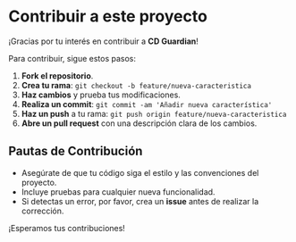 # Contribuir a este proyecto

¡Gracias por tu interés en contribuir a **CD Guardian**!

Para contribuir, sigue estos pasos:

1. **Fork el repositorio**.
2. **Crea tu rama**: `git checkout -b feature/nueva-caracteristica`
3. **Haz cambios** y prueba tus modificaciones.
4. **Realiza un commit**: `git commit -am 'Añadir nueva característica'`
5. **Haz un push** a tu rama: `git push origin feature/nueva-caracteristica`
6. **Abre un pull request** con una descripción clara de los cambios.

## Pautas de Contribución

- Asegúrate de que tu código siga el estilo y las convenciones del proyecto.
- Incluye pruebas para cualquier nueva funcionalidad.
- Si detectas un error, por favor, crea un **issue** antes de realizar la corrección.

¡Esperamos tus contribuciones!
